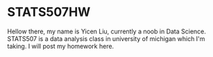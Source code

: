 # STATS507HW
Hellow there, my name is Yicen Liu, currently a noob in Data Science.
STATS507 is a data analysis class in university of michigan which I'm taking. I will post my homework here.

